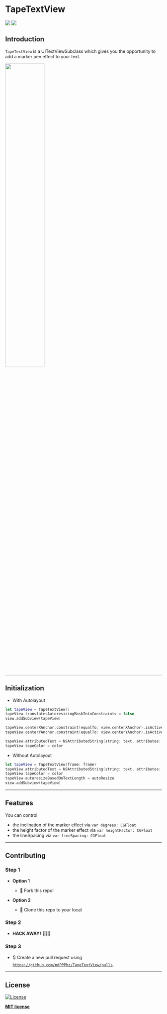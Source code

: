 
# TapeTextView
![](https://img.shields.io/badge/platform-iOS-gray) ![](https://img.shields.io/badge/iOS-CoreText-green)

## Introduction
`TapeTextView` is a UITextViewSubclass which gives you the opportunity to add a marker pen effect to your text.

<img src ="https://user-images.githubusercontent.com/6486741/76167402-4921e680-615e-11ea-870d-095d0b3aa1e3.gif" width="50%" >

---

## Initialization

- With Autolayout

```swift
let tapeView = TapeTextView()
tapeView.translatesAutoresizingMaskIntoConstraints = false
view.addSubview(tapeView)

tapeView.centerXAnchor.constraint(equalTo: view.centerXAnchor).isActive = true
tapeView.centerYAnchor.constraint(equalTo: view.centerYAnchor).isActive = true

tapeView.attributedText = NSAttributedString(string: text, attributes: [.font: font])
tapeView.tapeColor = color
```

- Without Autolayout

```swift
let tapeView = TapeTextView(frame: frame)
tapeView.attributedText = NSAttributedString(string: text, attributes: [.font: font])
tapeView.tapeColor = color
tapeView.autoresizeBasedOnTextLength = autoResize
view.addSubview(tapeView)
```

---


## Features

You can control
- the inclination of the marker effect via `var degrees: CGFloat` 
- the height factor of the marker effect via `var heightFactor: CGFloat`
- the lineSpacing via `var lineSpacing: CGFloat`

---


## Contributing

### Step 1

- **Option 1**
    - 🍴 Fork this repo!

- **Option 2**
    - 👯 Clone this repo to your local

### Step 2

- **HACK AWAY!** 🔨🔨🔨

### Step 3

- 🔃 Create a new pull request using <a href="https://github.com/ndPPPhz/TapeTextView/pulls" target="_blank">`https://github.com/ndPPPhz/TapeTextView/pulls`</a>.

---


## License

[![License](http://img.shields.io/:license-mit-blue.svg?style=flat-square)](http://badges.mit-license.org)

**[MIT license](http://opensource.org/licenses/mit-license.php)**
